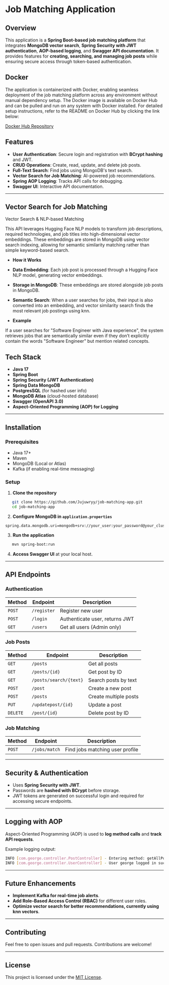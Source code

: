 # Job Matching Application

## Overview
This application is a **Spring Boot-based job matching platform** that integrates **MongoDB vector search**, **Spring Security with JWT authentication**, **AOP-based logging**, and **Swagger API documentation**. It provides features for **creating, searching, and managing job posts** while ensuring secure access through token-based authentication.

## Docker
The application is containerized with Docker, enabling seamless deployment of the job matching platform across any environment without manual dependency setup. The Docker image is available on Docker Hub and can be pulled and run on any system with Docker installed. For detailed setup instructions, refer to the README on Docker Hub by clicking the link below:

[<a href="https://hub.docker.com/repository/docker/jujuwry/jobmatch-rest-api/general" target="_blank">Docker Hub Repository</a>](https://hub.docker.com/repository/docker/jujuwry/jobmatch-rest-api/general)

## Features
- **User Authentication**: Secure login and registration with **BCrypt hashing** and JWT.
- **CRUD Operations**: Create, read, update, and delete job posts.
- **Full-Text Search**: Find jobs using MongoDB's text search.
- **Vector Search for Job Matching**: AI-powered job recommendations.
- **Spring AOP Logging**: Tracks API calls for debugging.
- **Swagger UI**: Interactive API documentation.

---

## Vector Search for Job Matching
Vector Search & NLP-based Matching

This API leverages Hugging Face NLP models to transform job descriptions, required technologies, and job titles into high-dimensional vector embeddings. These embeddings are stored in MongoDB using vector search indexing, allowing for semantic similarity matching rather than simple keyword-based search.

- **How it Works**

- **Data Embedding**: Each job post is processed through a Hugging Face NLP model, generating vector embeddings.

- **Storage in MongoDB**: These embeddings are stored alongside job posts in MongoDB.

- **Semantic Search**: When a user searches for jobs, their input is also converted into an embedding, and vector similarity search finds the most relevant job postings using knn.

- **Example**

If a user searches for "Software Engineer with Java experience", the system retrieves jobs that are semantically similar even if they don’t explicitly contain the words "Software Engineer" but mention related concepts.



## Tech Stack
- **Java 17**
- **Spring Boot**
- **Spring Security (JWT Authentication)**
- **Spring Data MongoDB**
- **PostgresSQL** (for hashed user info)
- **MongoDB Atlas** (cloud-hosted database)
- **Swagger (OpenAPI 3.0)**
- **Aspect-Oriented Programming (AOP) for Logging**

---

## Installation
### Prerequisites
- Java 17+
- Maven
- MongoDB (Local or Atlas)
- Kafka (if enabling real-time messaging)

### Setup
1. **Clone the repository**
```sh
   git clone https://github.com/Jujuwryy/job-matching-app.git
   cd job-matching-app
```

2. **Configure MongoDB in `application.properties`**
```properties
spring.data.mongodb.uri=mongodb+srv://your_user:your_password@your_cluster.mongodb.net/...
```

3. **Run the application**
```sh
   mvn spring-boot:run
```

4. **Access Swagger UI** at your local host.

---

## API Endpoints

### Authentication
| Method | Endpoint    | Description        |
|--------|------------|--------------------|
| `POST` | `/register` | Register new user |
| `POST` | `/login`    | Authenticate user, returns JWT |
| `GET`  | `/users`    | Get all users (Admin only) |

### Job Posts
| Method | Endpoint             | Description |
|--------|----------------------|-------------|
| `GET`  | `/posts`             | Get all posts |
| `GET`  | `/posts/{id}`        | Get post by ID |
| `GET`  | `/posts/search/{text}` | Search posts by text |
| `POST` | `/post`              | Create a new post |
| `POST` | `/posts`             | Create multiple posts |
| `PUT`  | `/updatepost/{id}`   | Update a post |
| `DELETE` | `/post/{id}`       | Delete post by ID |

### Job Matching
| Method | Endpoint         | Description |
|--------|----------------|-------------|
| `POST` | `/jobs/match`  | Find jobs matching user profile |

---

## Security & Authentication
- Uses **Spring Security with JWT**.
- Passwords are **hashed with BCrypt** before storage.
- JWT tokens are generated on successful login and required for accessing secure endpoints.

---

## Logging with AOP
Aspect-Oriented Programming (AOP) is used to **log method calls** and **track API requests**.

Example logging output:
```sh
INFO [com.george.controller.PostController] - Entering method: getAllPosts
INFO [com.george.controller.UserController] - User george logged in successfully.
```

---

## Future Enhancements
- **Implement Kafka for real-time job alerts**.
- **Add Role-Based Access Control (RBAC)** for different user roles.
- **Optimize vector search for better recommendations, currently using knn vectors**.

---

## Contributing
Feel free to open issues and pull requests. Contributions are welcome!

---

## License
This project is licensed under the [MIT License](LICENSE).

